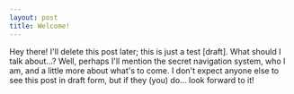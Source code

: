 ```yaml
---
layout: post
title: Welcome!
---
```


<div class="message">
    Hey there! I'll delete this post later; this is just a test [draft]. What should I talk about...? Well, perhaps I'll mention the secret navigation system, who I am, and a little more about what's to come. I don't expect anyone else to see this post in draft form, but if they (you) do... look forward to it!
</div>
